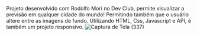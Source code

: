 Projeto desenvolvido com Rodolfo Mori no Dev Club, permite visualizar a previsão em qualquer cidade do mundo! Permitindo também que o usuário altere entre as imagens de fundo.
Utilizando HTML, Css, Javascript e API, é também um projeto responsivo.
![Captura de Tela (337)](https://github.com/yanxzhh/previsao-do-tempo/assets/163774126/fb94c96b-22fc-4c74-abd9-b5d78d21d9e6)
